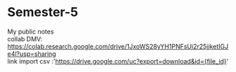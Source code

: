 # Semester-5
My public notes <br>
collab DMV: https://colab.research.google.com/drive/1JxoWS28yYH1PNFsUi2r25jjketIGJe4l?usp=sharing <br>
link import csv :'https://drive.google.com/uc?export=download&id={file_id}' <br>
